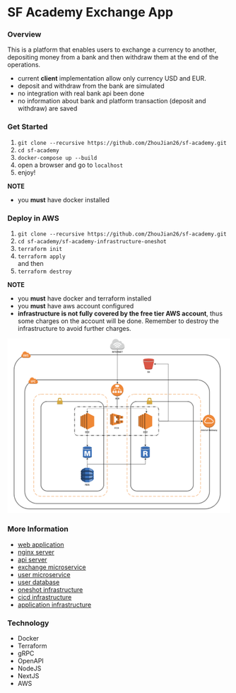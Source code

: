 # SF Academy Exchange App

### Overview

This is a platform that enables users to exchange a currency to another, depositing money from a bank and then withdraw them at the end of the operations.

- current **client** implementation allow only currency USD and EUR.
- deposit and withdraw from the bank are simulated
- no integration with real bank api been done
- no information about bank and platform transaction (deposit and withdraw) are saved

### Get Started

1. `git clone --recursive https://github.com/ZhouJian26/sf-academy.git`
2. `cd sf-academy`
3. `docker-compose up --build`
4. open a browser and go to `localhost`
5. enjoy!

**NOTE**

- you **must** have docker installed

### Deploy in AWS

1. `git clone --recursive https://github.com/ZhouJian26/sf-academy.git`
2. `cd sf-academy/sf-academy-infrastructure-oneshot`
3. `terraform init`
4. `terraform apply`  
   and then
5. `terraform destroy`

**NOTE**

- you **must** have docker and terraform installed
- you **must** have aws account configured
- **infrastructure is not fully covered by the free tier AWS account**, thus some charges on the account will be done. Remember to destroy the infrastructure to avoid further charges.

![AWS Infrastructure](./img/aws_infrastructure.png)

### More Information

- [web application](https://github.com/ZhouJian26/sf-academy-webapp)
- [nginx server](https://github.com/ZhouJian26/sf-academy-nginx)
- [api server](https://github.com/ZhouJian26/sf-academy-api)
- [exchange microservice](https://github.com/ZhouJian26/sf-academy-exchange-microservice)
- [user microservice](https://github.com/ZhouJian26/sf-academy-user-microservice)
- [user database](https://github.com/ZhouJian26/sf-academy-user-db)
- [oneshot infrastructure](https://github.com/ZhouJian26/sf-academy/tree/master/sf-academy-infrastructure-oneshot)
- [cicd infrastructure](https://github.com/ZhouJian26/sf-academy/tree/master/sf-academy-infrastructure-cicd)
- [application infrastructure](https://github.com/ZhouJian26/sf-academy/tree/master/sf-academy-infrastructure-backend)

### Technology

- Docker
- Terraform
- gRPC
- OpenAPI
- NodeJS
- NextJS
- AWS
